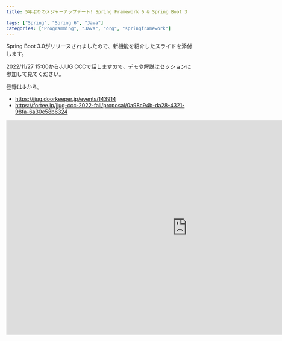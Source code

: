 ```yaml
---
title: 5年ぶりのメジャーアップデート! Spring Framework 6 & Spring Boot 3

tags: ["Spring", "Spring 6", "Java"]
categories: ["Programming", "Java", "org", "springframework"]
---
```


Spring Boot 3.0がリリースされましたので、新機能を紹介したスライドを添付します。

2022/11/27 15:00からJJUG CCCで話しますので、デモや解説はセッションに参加して見てください。

登録は↓から。

* https://jjug.doorkeeper.jp/events/143914
* https://fortee.jp/jjug-ccc-2022-fall/proposal/0a98c94b-da28-4321-98fa-6a30e58b6324

<iframe src="https://docs.google.com/presentation/d/e/2PACX-1vQlyWw2RFO2y3oor9zpqjJnsM8VwHNdpYGVWngHQw50eCN6UHjwp3Ft5IofngouODdb9Ou6gNQ33K6a/embed?start=false&loop=false&delayms=5000" frameborder="0" width="960" height="569" allowfullscreen="true" mozallowfullscreen="true" webkitallowfullscreen="true"></iframe>
